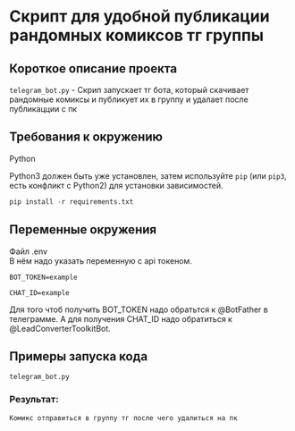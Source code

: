 # Скрипт для удобной публикации рандомных комиксов тг группы

## Короткое описание проекта

```telegram_bot.py``` - Скрип запускает тг бота, который скачивает рандомные комиксы и публикует их в группу и удалает после публикацции с пк

## Требования к окружению
Python

Python3 должен быть уже установлен,
затем используйте `pip` (или `pip3`, есть конфликт с Python2) для установки зависимостей.
```python
pip install -r requirements.txt
```

## Переменные окружения
Файл .env      
В нём надо указать переменную с api токеном.
```
BOT_TOKEN=example
```
```
CHAT_ID=example
```
Для того чтоб получить BOT_TOKEN надо обратьтся к @BotFather в телеграмме.
А для получения CHAT_ID надо обратиться к @LeadConverterToolkitBot.

## Примеры запуска кода
```
telegram_bot.py
```
### Результат:

```
Комикс отправиться в группу тг после чего удалиться на пк
```
